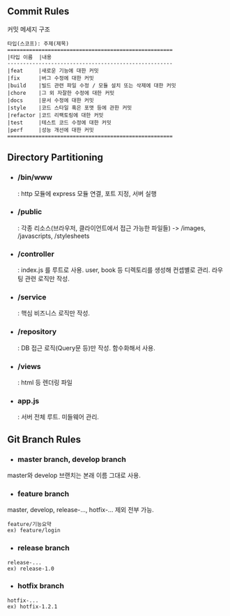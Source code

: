 ## Commit Rules
 커밋 메세지 구조
```
타입(스코프): 주제(제목)
=====================================================
|타입 이름  |내용                                       
-----------------------------------------------------
|feat     |새로운 기능에 대한 커밋                         
|fix      |버그 수정에 대한 커밋
|build    |빌드 관련 파일 수정 / 모듈 설치 또는 삭제에 대한 커밋
|chore    |그 외 자잘한 수정에 대한 커밋
|docs     |문서 수정에 대한 커밋
|style    |코드 스타일 혹은 포맷 등에 관한 커밋
|refactor |코드 리팩토링에 대한 커밋
|test     |테스트 코드 수정에 대한 커밋
|perf     |성능 개선에 대한 커밋
=====================================================
``` 

## Directory Partitioning
+ ### /bin/www  <br/>
  : http 모듈에 express 모듈 연결, 포트 지정, 서버 실행
+ ### /public  <br/>
  : 각종 리소스(브라우저, 클라이언트에서 접근 가능한 파일들) -> /images, /javascripts, /stylesheets
+ ### /controller  <br/>
  : index.js 를 루트로 사용. user, book 등 디렉토리를 생성해 컨셉별로 관리. 라우팅 관련 로직만 작성.
+ ### /service <br/>
  : 핵심 비즈니스 로직만 작성.
+ ### /repository
  : DB 접근 로직(Query문 등)만 작성. 함수화해서 사용.
+ ### /views <br/>
  : html 등 렌더링 파일
+ ### app.js <br/>
  : 서버 전체 루트. 미들웨어 관리.

## Git Branch Rules
+ ### master branch, develop branch
master와 develop 브랜치는 본래 이름 그대로 사용.

+ ### feature branch
master, develop, release-..., hotfix-... 제외 전부 가능. <br/>
```
feature/기능요약
ex) feature/login
```
+ ### release branch
```
release-...
ex) release-1.0
```
+ ### hotfix branch
```
hotfix-...
ex) hotfix-1.2.1
```
